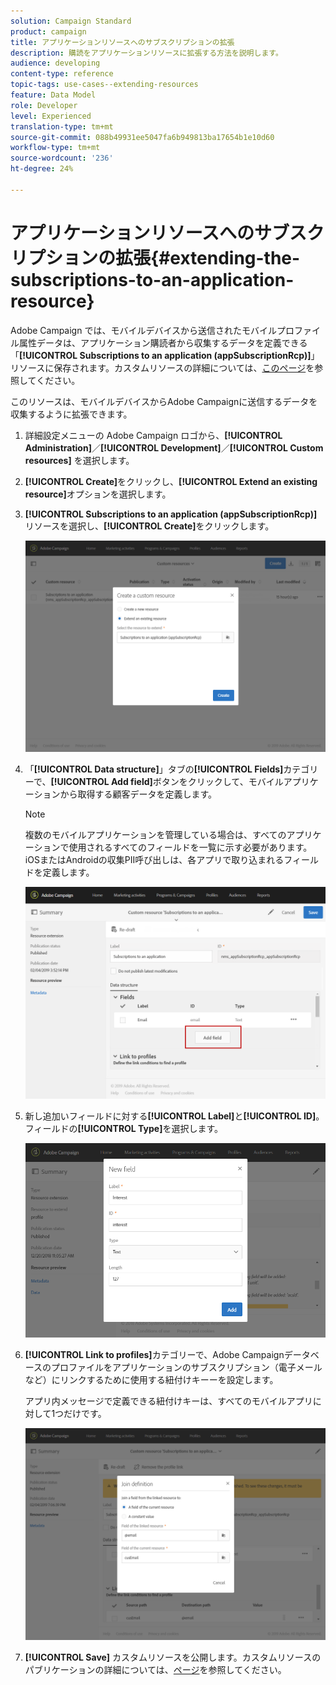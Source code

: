 ```yaml
---
solution: Campaign Standard
product: campaign
title: アプリケーションリソースへのサブスクリプションの拡張
description: 購読をアプリケーションリソースに拡張する方法を説明します。
audience: developing
content-type: reference
topic-tags: use-cases--extending-resources
feature: Data Model
role: Developer
level: Experienced
translation-type: tm+mt
source-git-commit: 088b49931ee5047fa6b949813ba17654b1e10d60
workflow-type: tm+mt
source-wordcount: '236'
ht-degree: 24%

---
```



# アプリケーションリソースへのサブスクリプションの拡張{#extending-the-subscriptions-to-an-application-resource}

Adobe Campaign では、モバイルデバイスから送信されたモバイルプロファイル属性データは、アプリケーション購読者から収集するデータを定義できる「**[!UICONTROL Subscriptions to an application (appSubscriptionRcp)]**」リソースに保存されます。カスタムリソースの詳細については、[このページ](../../developing/using/key-steps-to-add-a-resource.md)を参照してください。

このリソースは、モバイルデバイスからAdobe Campaignに送信するデータを収集するように拡張できます。

1. 詳細設定メニューの Adobe Campaign ロゴから、**[!UICONTROL Administration]**／**[!UICONTROL Development]**／**[!UICONTROL Custom resources]** を選択します。
1. **[!UICONTROL Create]**&#x200B;をクリックし、**[!UICONTROL Extend an existing resource]**&#x200B;オプションを選択します。
1. **[!UICONTROL Subscriptions to an application (appSubscriptionRcp)]**&#x200B;リソースを選択し、**[!UICONTROL Create]**&#x200B;をクリックします。

   ![](assets/in_app_personal_data_4.png)

1. 「**[!UICONTROL Data structure]**」タブの&#x200B;**[!UICONTROL Fields]**&#x200B;カテゴリーで、**[!UICONTROL Add field]**&#x200B;ボタンをクリックして、モバイルアプリケーションから取得する顧客データを定義します。

   >[!NOTE]
   >
   >複数のモバイルアプリケーションを管理している場合は、すべてのアプリケーションで使用されるすべてのフィールドを一覧に示す必要があります。 iOSまたはAndroidの収集PII呼び出しは、各アプリで取り込まれるフィールドを定義します。

   ![](assets/in_app_personal_data.png)

1. 新し追加いフィールドに対する&#x200B;**[!UICONTROL Label]**&#x200B;と&#x200B;**[!UICONTROL ID]**。 フィールドの&#x200B;**[!UICONTROL Type]**&#x200B;を選択します。

   ![](assets/schema_extension_uc9.png)

1. **[!UICONTROL Link to profiles]**&#x200B;カテゴリーで、Adobe Campaignデータベースのプロファイルをアプリケーションのサブスクリプション（電子メールなど）にリンクするために使用する紐付けキーーを設定します。

   アプリ内メッセージで定義できる紐付けキーは、すべてのモバイルアプリに対して1つだけです。

   ![](assets/in_app_personal_data_3.png)

1. **[!UICONTROL Save]** カスタムリソースを公開します。カスタムリソースのパブリケーションの詳細については、[ページ](../../developing/using/updating-the-database-structure.md#publishing-a-custom-resource)を参照してください。

